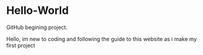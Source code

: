 # Hello-World
GitHub begining project.

Hello, im new to coding and following the guide to this website as i make my first project
